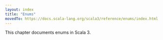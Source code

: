 ```yaml
---
layout: index
title: "Enums"
movedTo: https://docs.scala-lang.org/scala3/reference/enums/index.html
---
```


This chapter documents enums in Scala 3.
